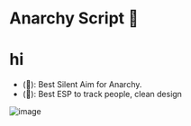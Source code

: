 # Anarchy Script 🔫

# hi
- (🔫): Best Silent Aim for Anarchy.
- (👥): Best ESP to track people, clean design

![image](https://github.com/TheKindDeveloper/RobloxAnarchyScript/assets/129861526/34dbd3dc-a9f1-4b19-b513-6cf75b9c75f7)
